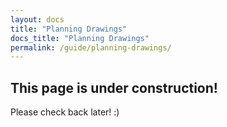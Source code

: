 ```yaml
---
layout: docs
title: "Planning Drawings"
docs_title: "Planning Drawings"
permalink: /guide/planning-drawings/
---
```


## This page is under construction!

Please check back later! :)
